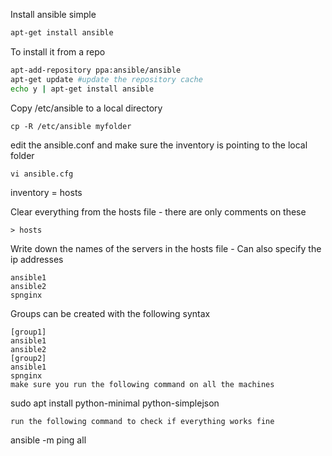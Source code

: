 Install ansible simple 
```bash
apt-get install ansible
```

To install it from a repo
```bash
apt-add-repository ppa:ansible/ansible
apt-get update #update the repository cache
echo y | apt-get install ansible
```
Copy /etc/ansible to a local directory
```
cp -R /etc/ansible myfolder
```
edit the ansible.conf and make sure the inventory is pointing to the local folder
```
vi ansible.cfg
```
inventory      = hosts

Clear everything from the hosts file - there are only comments on these
```
> hosts
```
Write down the names of the servers in the hosts file - Can also specify the ip addresses
```
ansible1
ansible2
spnginx
```
Groups can be created with the following syntax
```
[group1]
ansible1
ansible2
[group2]
ansible1
spnginx
make sure you run the following command on all the machines
```
sudo apt install python-minimal python-simplejson
```
run the following command to check if everything works fine
```
ansible -m ping all
```
